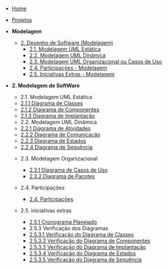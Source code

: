 <!-- docs/_sidebar.md -->

- [Home](/docs)
- [Projetos](/docs/Projeto/Projeto.md)

- **Modelagem**
  - [2. Desenho de Software (Modelagem)](/docs/Modelagem/2.Modelagem.md)
    - [2.1. Modelagem UML Estática](/docs/Modelagem/2.1.ModelagemEstatica.md)
    - [2.2. Modelagem UML Dinâmica](/docs/Modelagem/2.2.ModelagemDinamica.md)
    - [2.3. Modelagem UML Organizacional ou Casos de Uso](/docs/Modelagem/2.3.ModelagemOrganizacionalCasosDeUso.md)
    - [2.4. Participações - Modelagem](/docs/Modelagem/2.4.ParticipacoesModelagem.md)
    - [2.5. Iniciativas Extras - Modelagem](/docs/Modelagem/2.5.IniciativasExtras.md)


- **2. Modelagem de SoftWare**
    * 2.1. Modelagem UML Estática
    - [2.1.1 Diagrama de Classes](/Modelagem/ModelagemEstatica/DiagramaClasses.md)
    - [2.1.2 Diagrama de Componentes](/Modelagem/ModelagemEstatica/DiagramaComponentes.md)
    - [2.1.3 Diagrama de Implantação](/Modelagem/ModelagemEstatica/DiagramaImplantacao.md)

    * 2.2. Modelagem UML Dinâmica
    - [2.2.1 Diagrama de Atividades](/Modelagem/ModelagemDinamica/DiagramaAtividades.md)
    - [2.2.2 Diagrama de Comunicação](/Modelagem/ModelagemDinamica/DiagramaComunicacao.md)
    - [2.2.3 Diagrama de Estados](/Modelagem/ModelagemDinamica/DiagramaEstados.md)
    - [2.2.4 Diagrama de Sequência](/Modelagem/ModelagemDinamica/DiagramaSequencia.md)

   * 2.3. Modelagem Organizacional
      - [2.3.1 Diagrama de Casos de Uso](/Modelagem/ModelagemOrganizacional/DiagramaCasosUso.md)
      - [2.3.2 Diagrama de Pacotes](/Modelagem/ModelagemOrganizacional/DiagramaPacotes.md)

    * 2.4. Participações 
      - [2.4. Participações](/Modelagem/Participacoes)

    * 2.5.  iniciativas extras
      - [2.5.1 Cronograma Planejado](/Modelagem/IniciativasExtras/CronogramaPlanejado.md)

      * 2.5.3 Verificação dos Diagramas
      - [2.5.3.1 Verificação do Diagrama de Classes](/Modelagem/IniciativasExtras/Verificacao/VerificacaoDiagramaClasses.md)
      - [2.5.3.2 Verificação do Diagrama de Componentes](/Modelagem/IniciativasExtras/Verificacao/VerificacaoDiagramaComponentes.md)
      - [2.5.3.3 Verificação do Diagrama de Implantação](/Modelagem/IniciativasExtras/Verificacao/VerificacaoDiagramaImplantacao.md)
      - [2.5.3.4 Verificação do Diagrama de Estados](/Modelagem/IniciativasExtras/Verificacao/VerificacaoDiagramaEstados.md)
      - [2.5.3.5 Verificação do Diagrama de Sequência](/Modelagem/IniciativasExtras/Verificacao/VerificacaoDiagramaSequencia.md)
